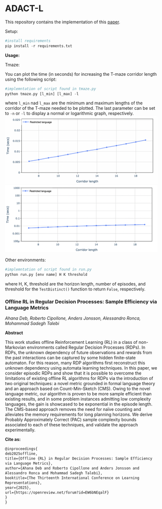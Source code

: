 ﻿ADACT-L
========================
This repository contains the implementation of this [paper](https://openreview.net/forum?id=EW6bNEqalF&nesting=2&sort=date-desc). 

Setup:
```python 
#install requirements
pip install -r requirements.txt

```

**Usage:** <br>

Tmaze:

You can plot the time (in seconds) for increasing the T-maze corridor
length using the following script:
```python 
#implemntation of script found in tmaze.py
python tmaze.py [l_min] [l_max] -l

```
where `l_min` nad `l_max` are the minimum and maximum lengths of the 
corridor of the T-maze needed to be plotted. The last parameter
can be set to `-n` or `-l` to display a normal or logarithmic graph, respectively.
![result](graphs/normal.png)
![result](graphs/log.png)


Other environments:
```python 
#implemntation of script found in run.py
python run.py [env name] H K threshold

```
where H, K, threshold are the horizon length, number of episodes, 
and threshold for the `TestDistinct()` function to return `False`, respectively. 




### Offline RL in Regular Decision Processes: Sample Efficiency via Language Metrics
_Ahana Deb, Roberto Cipollone, Anders Jonsson, Alessandro Ronca,
Mohammad Sadegh Talebi_ <br>

**Abstract** <br>

This work studies offline Reinforcement Learning (RL) in a class of non-Markovian environments
called Regular Decision Processes (RDPs). In RDPs, the unknown dependency of future observations and rewards from the past interactions can be captured by some hidden finite-state automaton. For this reason, many RDP algorithms first reconstruct this unknown dependency using automata learning techniques. In this paper, we consider episodic RDPs and show that it is possible to overcome the limitations of existing offline RL algorithms for RDPs via the introduction of two original techniques: a novel metric grounded in formal language theory and an approach based on Count-Min-Sketch (CMS). Owing to the novel language metric, our algorithm is proven to be more sample efficient than existing results, and in some problem instances admitting low complexity languages, the gain is showcased to be exponential in the episode length. 
The CMS-based approach removes the need for naïve counting and alleviates the memory requirements for long planning horizons. We derive Probably Approximately Correct (PAC) sample complexity bounds associated to each of these techniques, and validate the approach experimentally.


**Cite as:**

```commandline
@inproceedings{
deb2025offline,
title={Offline {RL} in Regular Decision Processes: Sample Efficiency via Language Metrics},
author={Ahana Deb and Roberto Cipollone and Anders Jonsson and Alessandro Ronca and Mohammad Sadegh Talebi},
booktitle={The Thirteenth International Conference on Learning Representations},
year={2025},
url={https://openreview.net/forum?id=EW6bNEqalF}
}
}
```
